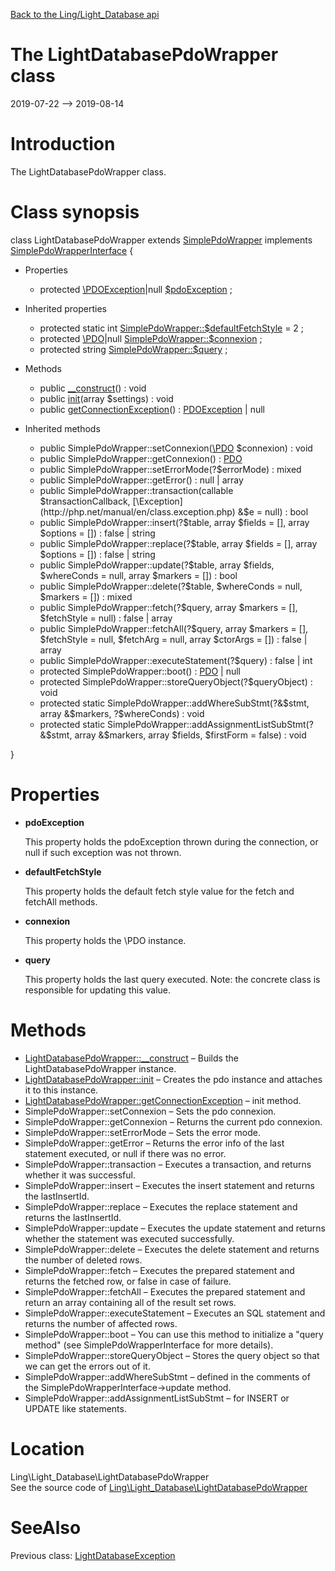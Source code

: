 [Back to the Ling/Light_Database api](https://github.com/lingtalfi/Light_Database/blob/master/doc/api/Ling/Light_Database.md)



The LightDatabasePdoWrapper class
================
2019-07-22 --> 2019-08-14






Introduction
============

The LightDatabasePdoWrapper class.



Class synopsis
==============


class <span class="pl-k">LightDatabasePdoWrapper</span> extends [SimplePdoWrapper](https://github.com/lingtalfi/SimplePdoWrapper/blob/master/SimplePdoWrapper.php) implements [SimplePdoWrapperInterface](https://github.com/lingtalfi/SimplePdoWrapper/blob/master/SimplePdoWrapperInterface.php) {

- Properties
    - protected [\PDOException](https://www.php.net/manual/en/class.pdoexception.php)|null [$pdoException](#property-pdoException) ;

- Inherited properties
    - protected static int [SimplePdoWrapper::$defaultFetchStyle](#property-defaultFetchStyle) = 2 ;
    - protected [\PDO](https://www.php.net/manual/en/class.pdo.php)|null [SimplePdoWrapper::$connexion](#property-connexion) ;
    - protected string [SimplePdoWrapper::$query](#property-query) ;

- Methods
    - public [__construct](https://github.com/lingtalfi/Light_Database/blob/master/doc/api/Ling/Light_Database/LightDatabasePdoWrapper/__construct.md)() : void
    - public [init](https://github.com/lingtalfi/Light_Database/blob/master/doc/api/Ling/Light_Database/LightDatabasePdoWrapper/init.md)(array $settings) : void
    - public [getConnectionException](https://github.com/lingtalfi/Light_Database/blob/master/doc/api/Ling/Light_Database/LightDatabasePdoWrapper/getConnectionException.md)() : [PDOException](https://www.php.net/manual/en/class.pdoexception.php) | null

- Inherited methods
    - public SimplePdoWrapper::setConnexion([\PDO](https://www.php.net/manual/en/class.pdo.php) $connexion) : void
    - public SimplePdoWrapper::getConnexion() : [PDO](https://www.php.net/manual/en/class.pdo.php)
    - public SimplePdoWrapper::setErrorMode(?$errorMode) : mixed
    - public SimplePdoWrapper::getError() : null | array
    - public SimplePdoWrapper::transaction(callable $transactionCallback, [\Exception](http://php.net/manual/en/class.exception.php) &$e = null) : bool
    - public SimplePdoWrapper::insert(?$table, array $fields = [], array $options = []) : false | string
    - public SimplePdoWrapper::replace(?$table, array $fields = [], array $options = []) : false | string
    - public SimplePdoWrapper::update(?$table, array $fields, $whereConds = null, array $markers = []) : bool
    - public SimplePdoWrapper::delete(?$table, $whereConds = null, $markers = []) : mixed
    - public SimplePdoWrapper::fetch(?$query, array $markers = [], $fetchStyle = null) : false | array
    - public SimplePdoWrapper::fetchAll(?$query, array $markers = [], $fetchStyle = null, $fetchArg = null, array $ctorArgs = []) : false | array
    - public SimplePdoWrapper::executeStatement(?$query) : false | int
    - protected SimplePdoWrapper::boot() : [PDO](https://www.php.net/manual/en/class.pdo.php) | null
    - protected SimplePdoWrapper::storeQueryObject(?$queryObject) : void
    - protected static SimplePdoWrapper::addWhereSubStmt(?&$stmt, array &$markers, ?$whereConds) : void
    - protected static SimplePdoWrapper::addAssignmentListSubStmt(?&$stmt, array &$markers, array $fields, $firstForm = false) : void

}




Properties
=============

- <span id="property-pdoException"><b>pdoException</b></span>

    This property holds the pdoException thrown during the connection,
    or null if such exception was not thrown.
    
    

- <span id="property-defaultFetchStyle"><b>defaultFetchStyle</b></span>

    This property holds the default fetch style value for the fetch and fetchAll methods.
    
    

- <span id="property-connexion"><b>connexion</b></span>

    This property holds the \PDO instance.
    
    

- <span id="property-query"><b>query</b></span>

    This property holds the last query executed.
    Note: the concrete class is responsible for updating this value.
    
    



Methods
==============

- [LightDatabasePdoWrapper::__construct](https://github.com/lingtalfi/Light_Database/blob/master/doc/api/Ling/Light_Database/LightDatabasePdoWrapper/__construct.md) &ndash; Builds the LightDatabasePdoWrapper instance.
- [LightDatabasePdoWrapper::init](https://github.com/lingtalfi/Light_Database/blob/master/doc/api/Ling/Light_Database/LightDatabasePdoWrapper/init.md) &ndash; Creates the pdo instance and attaches it to this instance.
- [LightDatabasePdoWrapper::getConnectionException](https://github.com/lingtalfi/Light_Database/blob/master/doc/api/Ling/Light_Database/LightDatabasePdoWrapper/getConnectionException.md) &ndash; init method.
- SimplePdoWrapper::setConnexion &ndash; Sets the pdo connexion.
- SimplePdoWrapper::getConnexion &ndash; Returns the current pdo connexion.
- SimplePdoWrapper::setErrorMode &ndash; Sets the error mode.
- SimplePdoWrapper::getError &ndash; Returns the error info of the last statement executed, or null if there was no error.
- SimplePdoWrapper::transaction &ndash; Executes a transaction, and returns whether it was successful.
- SimplePdoWrapper::insert &ndash; Executes the insert statement and returns the lastInsertId.
- SimplePdoWrapper::replace &ndash; Executes the replace statement and returns the lastInsertId.
- SimplePdoWrapper::update &ndash; Executes the update statement and returns whether the statement was executed successfully.
- SimplePdoWrapper::delete &ndash; Executes the delete statement and returns the number of deleted rows.
- SimplePdoWrapper::fetch &ndash; Executes the prepared statement and returns the fetched row, or false in case of failure.
- SimplePdoWrapper::fetchAll &ndash; Executes the prepared statement and return an array containing all of the result set rows.
- SimplePdoWrapper::executeStatement &ndash; Executes an SQL statement and returns the number of affected rows.
- SimplePdoWrapper::boot &ndash; You can use this method to initialize a "query method" (see SimplePdoWrapperInterface for more details).
- SimplePdoWrapper::storeQueryObject &ndash; Stores the query object so that we can get the errors out of it.
- SimplePdoWrapper::addWhereSubStmt &ndash; defined in the comments of the SimplePdoWrapperInterface->update method.
- SimplePdoWrapper::addAssignmentListSubStmt &ndash; for INSERT or UPDATE like statements.





Location
=============
Ling\Light_Database\LightDatabasePdoWrapper<br>
See the source code of [Ling\Light_Database\LightDatabasePdoWrapper](https://github.com/lingtalfi/Light_Database/blob/master/LightDatabasePdoWrapper.php)



SeeAlso
==============
Previous class: [LightDatabaseException](https://github.com/lingtalfi/Light_Database/blob/master/doc/api/Ling/Light_Database/Exception/LightDatabaseException.md)<br>
